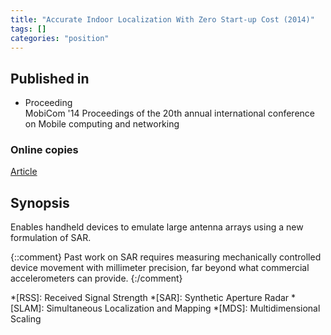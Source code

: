 ```yaml
---
title: "Accurate Indoor Localization With Zero Start-up Cost (2014)"
tags: []
categories: "position"
---
```


## Published in
- Proceeding  
MobiCom '14 Proceedings of the 20th annual international conference on Mobile computing and networking

### Online copies
[Article][article_link]


## Synopsis
Enables handheld devices to emulate large antenna arrays using a new formulation of SAR.

{::comment}
Past work on SAR requires measuring mechanically controlled device movement with millimeter precision, far beyond what commercial accelerometers can provide.
{:/comment}


[article_link]: https://groups.csail.mit.edu/drl/wiki/images/6/6a/sgil_mobicom2014.pdf

*[RSS]: Received Signal Strength
*[SAR]: Synthetic Aperture Radar
*[SLAM]: Simultaneous Localization and Mapping
*[MDS]: Multidimensional Scaling